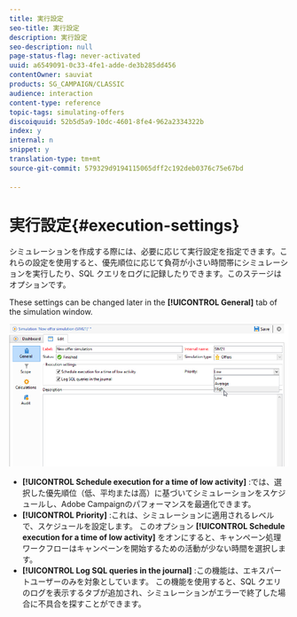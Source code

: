 ```yaml
---
title: 実行設定
seo-title: 実行設定
description: 実行設定
seo-description: null
page-status-flag: never-activated
uuid: a6549091-0c33-4fe1-adde-de3b285dd456
contentOwner: sauviat
products: SG_CAMPAIGN/CLASSIC
audience: interaction
content-type: reference
topic-tags: simulating-offers
discoiquuid: 52b5d5a9-10dc-4601-8fe4-962a2334322b
index: y
internal: n
snippet: y
translation-type: tm+mt
source-git-commit: 579329d9194115065dff2c192deb0376c75e67bd

---
```



# 実行設定{#execution-settings}

シミュレーションを作成する際には、必要に応じて実行設定を指定できます。これらの設定を使用すると、優先順位に応じて負荷が小さい時間帯にシミュレーションを実行したり、SQL クエリをログに記録したりできます。このステージはオプションです。

These settings can be changed later in the **[!UICONTROL General]** tab of the simulation window.

![](assets/offer_simulation_008.png)

* **[!UICONTROL Schedule execution for a time of low activity]** :では、選択した優先順位（低、平均または高）に基づいてシミュレーションをスケジュールし、Adobe Campaignのパフォーマンスを最適化できます。
* **[!UICONTROL Priority]** :これは、シミュレーションに適用されるレベルで、スケジュールを設定します。 このオプション **[!UICONTROL Schedule execution for a time of low activity]** をオンにすると、キャンペーン処理ワークフローはキャンペーンを開始するための活動が少ない時間を選択します。
* **[!UICONTROL Log SQL queries in the journal]** :この機能は、エキスパートユーザーのみを対象としています。 この機能を使用すると、SQL クエリのログを表示するタブが追加され、シミュレーションがエラーで終了した場合に不具合を探すことができます。

